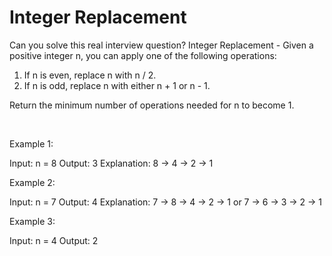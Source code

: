 # Integer Replacement

Can you solve this real interview question? Integer Replacement - Given a positive integer n, you can apply one of the following operations:

 1. If n is even, replace n with n / 2.
 2. If n is odd, replace n with either n + 1 or n - 1.

Return the minimum number of operations needed for n to become 1.

 

Example 1:


Input: n = 8
Output: 3
Explanation: 8 -> 4 -> 2 -> 1


Example 2:


Input: n = 7
Output: 4
Explanation: 7 -> 8 -> 4 -> 2 -> 1
or 7 -> 6 -> 3 -> 2 -> 1


Example 3:


Input: n = 4
Output: 2